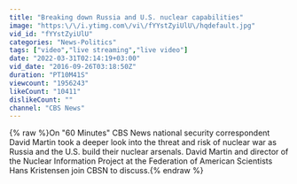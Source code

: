 ```yaml
---
title: "Breaking down Russia and U.S. nuclear capabilities"
image: "https:\/\/i.ytimg.com\/vi\/fYYstZyiUlU\/hqdefault.jpg"
vid_id: "fYYstZyiUlU"
categories: "News-Politics"
tags: ["video","live streaming","live video"]
date: "2022-03-31T02:14:19+03:00"
vid_date: "2016-09-26T03:18:50Z"
duration: "PT10M41S"
viewcount: "1956243"
likeCount: "10411"
dislikeCount: ""
channel: "CBS News"
---
```

{% raw %}On &quot;60 Minutes&quot; CBS News national security correspondent David Martin took a deeper look into the threat and risk of nuclear war as Russia and the U.S. build their nuclear arsenals. David Martin and director of the Nuclear Information Project at the Federation of American Scientists  Hans Kristensen join CBSN to discuss.{% endraw %}
